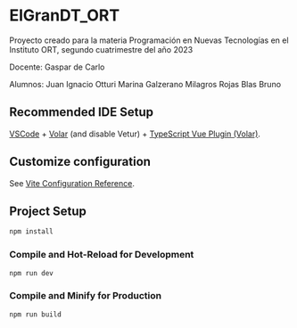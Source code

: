 # ElGranDT_ORT

Proyecto creado para la materia Programación en Nuevas Tecnologías en el Instituto ORT, segundo cuatrimestre del año 2023

Docente:
Gaspar de Carlo

Alumnos:
Juan Ignacio Otturi
Marina Galzerano
Milagros Rojas
Blas Bruno

## Recommended IDE Setup

[VSCode](https://code.visualstudio.com/) + [Volar](https://marketplace.visualstudio.com/items?itemName=Vue.volar) (and disable Vetur) + [TypeScript Vue Plugin (Volar)](https://marketplace.visualstudio.com/items?itemName=Vue.vscode-typescript-vue-plugin).

## Customize configuration

See [Vite Configuration Reference](https://vitejs.dev/config/).

## Project Setup

```sh
npm install
```

### Compile and Hot-Reload for Development

```sh
npm run dev
```

### Compile and Minify for Production

```sh
npm run build
```
